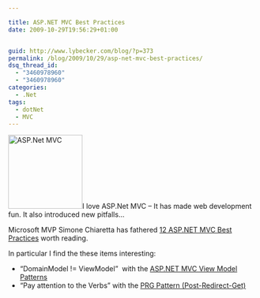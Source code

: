 ```yaml
---

title: ASP.NET MVC Best Practices
date: 2009-10-29T19:56:29+01:00


guid: http://www.lybecker.com/blog/?p=373
permalink: /blog/2009/10/29/asp-net-mvc-best-practices/
dsq_thread_id:
  - "3460978960"
  - "3460978960"
categories:
  - .Net
tags:
  - dotNet
  - MVC
---
```

[<img loading="lazy" class="size-thumbnail wp-image-374 alignright" title="ASP.Net MVC" src="http://www.lybecker.com/blog/wp-content/uploads/ASPNet_MVC-150x150.png" alt="ASP.Net MVC" width="150" height="150" />](http://www.lybecker.com/blog/wp-content/uploads/ASPNet_MVC.png)I love ASP.Net MVC – It has made web development fun. It also introduced new pitfalls…

Microsoft MVP Simone Chiaretta has fathered [12 ASP.NET MVC Best Practices](http://codeclimber.net.nz/archive/2009/10/27/12-asp.net-mvc-best-practices.aspx "Blog post: 12 ASP.NET MVC Best Practices") worth reading.

In particular I find the these items interesting:

  * “DomainModel != ViewModel”  with the [ASP.NET MVC View Model Patterns](http://geekswithblogs.net/michelotti/archive/2009/10/25/asp.net-mvc-view-model-patterns.aspx "Blog post: ASP.NET MVC View Model Patterns")
  * “Pay attention to the Verbs” with the [PRG Pattern (Post-Redirect-Get)](http://blog.eworldui.net/post/2008/05/ASPNET-MVC---Using-Post2c-Redirect2c-Get-Pattern.aspx "Blog post: ASP.NET MVC - Using Post, Redirect, Get Pattern")
